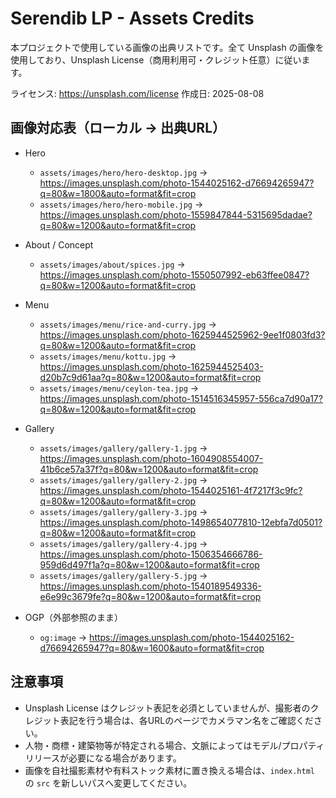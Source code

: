 # Serendib LP - Assets Credits

本プロジェクトで使用している画像の出典リストです。全て Unsplash の画像を使用しており、Unsplash License（商用利用可・クレジット任意）に従います。

ライセンス: https://unsplash.com/license
作成日: 2025-08-08

## 画像対応表（ローカル → 出典URL）

- Hero
  - `assets/images/hero/hero-desktop.jpg` → https://images.unsplash.com/photo-1544025162-d76694265947?q=80&w=1800&auto=format&fit=crop
  - `assets/images/hero/hero-mobile.jpg`  → https://images.unsplash.com/photo-1559847844-5315695dadae?q=80&w=1200&auto=format&fit=crop

- About / Concept
  - `assets/images/about/spices.jpg` → https://images.unsplash.com/photo-1550507992-eb63ffee0847?q=80&w=1200&auto=format&fit=crop

- Menu
  - `assets/images/menu/rice-and-curry.jpg` → https://images.unsplash.com/photo-1625944525962-9ee1f0803fd3?q=80&w=1200&auto=format&fit=crop
  - `assets/images/menu/kottu.jpg`          → https://images.unsplash.com/photo-1625944525403-d20b7c9d61aa?q=80&w=1200&auto=format&fit=crop
  - `assets/images/menu/ceylon-tea.jpg`     → https://images.unsplash.com/photo-1514516345957-556ca7d90a17?q=80&w=1200&auto=format&fit=crop

- Gallery
  - `assets/images/gallery/gallery-1.jpg` → https://images.unsplash.com/photo-1604908554007-41b6ce57a37f?q=80&w=1200&auto=format&fit=crop
  - `assets/images/gallery/gallery-2.jpg` → https://images.unsplash.com/photo-1544025161-4f7217f3c9fc?q=80&w=1200&auto=format&fit=crop
  - `assets/images/gallery/gallery-3.jpg` → https://images.unsplash.com/photo-1498654077810-12ebfa7d0501?q=80&w=1200&auto=format&fit=crop
  - `assets/images/gallery/gallery-4.jpg` → https://images.unsplash.com/photo-1506354666786-959d6d497f1a?q=80&w=1200&auto=format&fit=crop
  - `assets/images/gallery/gallery-5.jpg` → https://images.unsplash.com/photo-1540189549336-e6e99c3679fe?q=80&w=1200&auto=format&fit=crop

- OGP（外部参照のまま）
  - `og:image` → https://images.unsplash.com/photo-1544025162-d76694265947?q=80&w=1600&auto=format&fit=crop

## 注意事項
- Unsplash License はクレジット表記を必須としていませんが、撮影者のクレジット表記を行う場合は、各URLのページでカメラマン名をご確認ください。
- 人物・商標・建築物等が特定される場合、文脈によってはモデル/プロパティリリースが必要になる場合があります。
- 画像を自社撮影素材や有料ストック素材に置き換える場合は、`index.html` の `src` を新しいパスへ変更してください。
